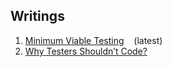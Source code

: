 ## Writings

<ol>
  
<li><a href=https://github.com/justcli/writings/wiki/Minimum-Viable-Testing>Minimum Viable Testing</a> 
  &nbsp;&nbsp;&nbsp;(latest)</li>
<li><a href=https://github.com/justcli/writings/blob/main/Why%20Testers%20Shouldn't%20Code.md>Why Testers Shouldn’t Code?</a></li>
  
</ol>
